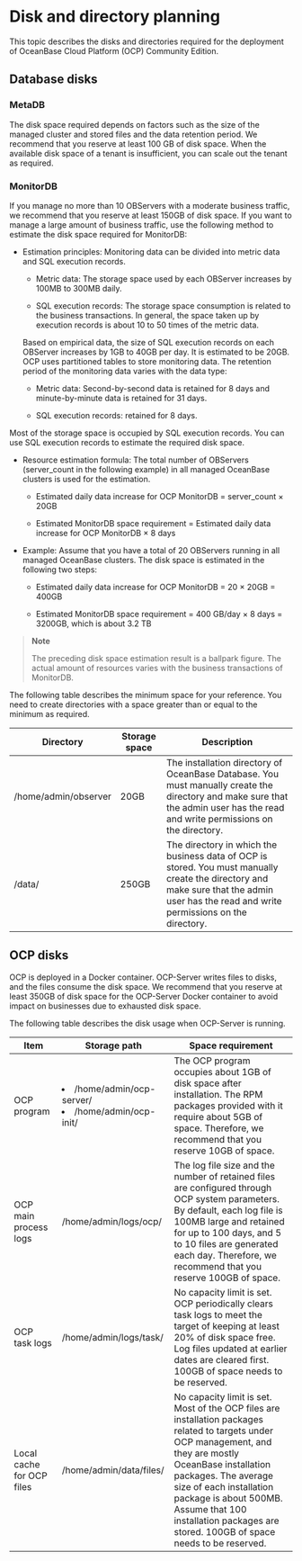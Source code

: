 # Disk and directory planning

This topic describes the disks and directories required for the deployment of OceanBase Cloud Platform (OCP) Community Edition.

## Database disks

### MetaDB

The disk space required depends on factors such as the size of the managed cluster and stored files and the data retention period. We recommend that you reserve at least 100 GB of disk space. When the available disk space of a tenant is insufficient, you can scale out the tenant as required.

### MonitorDB

If you manage no more than 10 OBServers with a moderate business traffic, we recommend that you reserve at least 150GB of disk space. If you want to manage a large amount of business traffic, use the following method to estimate the disk space required for MonitorDB:

* Estimation principles: Monitoring data can be divided into metric data and SQL execution records.

  * Metric data: The storage space used by each OBServer increases by 100MB to 300MB daily.

  * SQL execution records: The storage space consumption is related to the business transactions. In general, the space taken up by execution records is about 10 to 50 times of the metric data.

  Based on empirical data, the size of SQL execution records on each OBServer increases by 1GB to 40GB per day. It is estimated to be 20GB. OCP uses partitioned tables to store monitoring data. The retention period of the monitoring data varies with the data type:
  * Metric data: Second-by-second data is retained for 8 days and minute-by-minute data is retained for 31 days.

  * SQL execution records: retained for 8 days.

Most of the storage space is occupied by SQL execution records. You can use SQL execution records to estimate the required disk space.

* Resource estimation formula: The total number of OBServers (server_count in the following example) in all managed OceanBase clusters is used for the estimation.

  * Estimated daily data increase for OCP MonitorDB = server_count × 20GB

  * Estimated MonitorDB space requirement = Estimated daily data increase for OCP MonitorDB × 8 days

* Example: Assume that you have a total of 20 OBServers running in all managed OceanBase clusters. The disk space is estimated in the following two steps:

  * Estimated daily data increase for OCP MonitorDB = 20 × 20GB = 400GB

  * Estimated MonitorDB space requirement = 400 GB/day × 8 days = 3200GB, which is about 3.2 TB

> **Note**
>
> The preceding disk space estimation result is a ballpark figure. The actual amount of resources varies with the business transactions of MonitorDB.

The following table describes the minimum space for your reference. You need to create directories with a space greater than or equal to the minimum as required.

|      Directory       | Storage space |                                                                                                Description                                                                                                |
|----------------------|---------------|-----------------------------------------------------------------------------------------------------------------------------------------------------------------------------------------------------------|
| /home/admin/observer | 20GB         | The installation directory of OceanBase Database.  You must manually create the directory and make sure that the admin user has the read and write permissions on the directory.          |
| /data/               | 250GB        | The directory in which the business data of OCP is stored.  You must manually create the directory and make sure that the admin user has the read and write permissions on the directory. |

## OCP disks

OCP is deployed in a Docker container. OCP-Server writes files to disks, and the files consume the disk space. We recommend that you reserve at least 350GB of disk space for the OCP-Server Docker container to avoid impact on businesses due to exhausted disk space.

The following table describes the disk usage when OCP-Server is running.

|   **Item**  |  **Storage path**   | **Space requirement** |
|--------|--------------|--------|
| OCP program               | <li> /home/admin/ocp-server/</li><li>   /home/admin/ocp-init/</li>    | The OCP program occupies about 1GB of disk space after installation. The RPM packages provided with it require about 5GB of space. Therefore, we recommend that you reserve 10GB of space.       |
| OCP main process logs     | /home/admin/logs/ocp/   | The log file size and the number of retained files are configured through OCP system parameters.  By default, each log file is 100MB large and retained for up to 100 days, and 5 to 10 files are generated each day. Therefore, we recommend that you reserve 100GB of space.    |
| OCP task logs             | /home/admin/logs/task/    | No capacity limit is set. OCP periodically clears task logs to meet the target of keeping at least 20% of disk space free. Log files updated at earlier dates are cleared first. 100GB of space needs to be reserved.   |
| Local cache for OCP files | /home/admin/data/files/    | No capacity limit is set. Most of the OCP files are installation packages related to targets under OCP management, and they are mostly OceanBase installation packages. The average size of each installation package is about 500MB. Assume that 100 installation packages are stored. 100GB of space needs to be reserved. |
